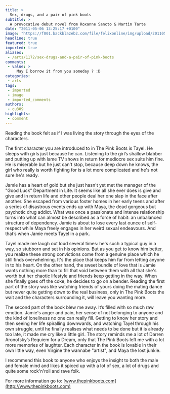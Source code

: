 ```yaml
---
title: >
  Sex, drugs, and a pair of pink boots
subtitle: >
  A provocative debut novel from Roxanne Sancto & Martin Tarte
date: "2011-05-06 13:25:17 +0100"
image: "https://f001.backblazeb2.com/file/felixonline/img/upload/201105061425-felix-portada-3.jpg"
headline: true
featured: true
imported: true
aliases:
 - /arts/1172/sex-drugs-and-a-pair-of-pink-boots
comments:
 - value: >
     May I borrow it from you someday ? :D
categories:
 - arts
tags:
 - imported
 - image
 - imported_comments
authors:
 - cu309
highlights:
 - comment
---
```


Reading the book felt as if I was living the story through the eyes of the characters.

The first character you are introduced to in The Pink Boots is Tayel. He sleeps with girls just because he can. Listening to the girl’s shallow blabber and putting up with lame TV shows in return for mediocre sex suits him fine. He is miserable but he just can't stop, because deep down he knows, the girl who really is worth fighting for is a lot more complicated and he's not sure he's ready.

Jamie has a heart of gold but she just hasn't yet met the manager of the "Good Luck" Department in Life. It seems like all she ever does is give and give and in return life and other people deal her one slap in the face after another. She escaped from various foster homes in her early teens and after a series of disastrous events ends up with Maya, the dead gorgeous but psychotic drug addict. What was once a passionate and intense relationship turns into what can almost be described as a force of habit: an unbalanced structure of dependency. Jamie is about to lose every last ounce of self-respect while Maya freely engages in her weird sexual endeavours. And that’s when Jamie meets Tayel in a park.

Tayel made me laugh out loud several times: he's such a typical guy in a way, so stubborn and set in his opinions. But as you get to know him better, you realize these strong convictions come from a genuine place which he still finds overwhelming. It's the place that keeps him far from letting anyone in to his heart. On the other hand, the sweet bundle of love that is Jamie wants nothing more than to fill that void between them with all that she's worth but her chaotic lifestyle and friends keep getting in the way. When she finally goes off the coke, he decides to go on a bender. Reading the first part of the story was like watching friends of yours doing the mating dance but never quite getting down to the real business, only in The Pink Boots the wait and the characters surrounding it, will leave you wanting more.

The second part of the book blew me away. It’s filled with so much raw emotion. Jamie's anger and pain, her sense of not belonging to anyone and the kind of loneliness no one can really fill. Getting to know her story and then seeing her life spiralling downwards, and watching Tayel through his own struggle, until he finally realises what needs to be done but it is already too late, it made me cry like a little girl. The story reminds me a lot of Darren Aronofsky’s Requiem for a Dream, only that The Pink Boots left me with a lot more memories of laughter. Each character in the book is lovable in their own little way, even Virgine the wannabe "artist", and Maya the lost junkie.

I recommend this book to anyone who enjoys the insight to both the male and female mind and likes it spiced up with a lot of sex, a lot of drugs and quite some rock'n'roll and rave folk.

For more information go to: [www.thepinkboots.com](http://www.thepinkboots.com)
